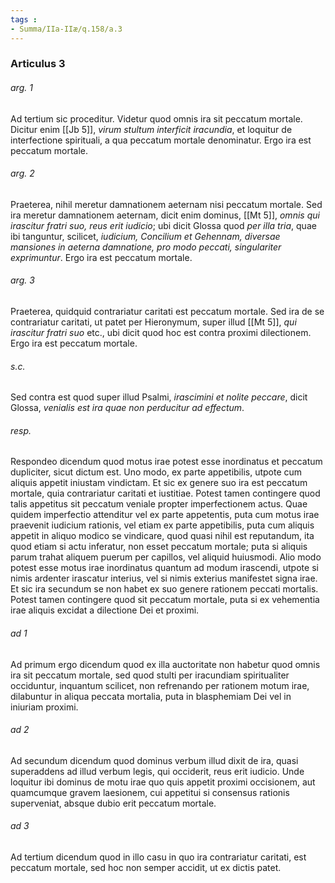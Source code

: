 ```yaml
---
tags : 
- Summa/IIa-IIæ/q.158/a.3
---
```


### Articulus 3

###### arg. 1
Ad tertium sic proceditur. Videtur quod omnis ira sit peccatum mortale. Dicitur enim [[Jb 5]], *virum stultum interficit iracundia*, et loquitur de interfectione spirituali, a qua peccatum mortale denominatur. Ergo ira est peccatum mortale.

###### arg. 2
Praeterea, nihil meretur damnationem aeternam nisi peccatum mortale. Sed ira meretur damnationem aeternam, dicit enim dominus, [[Mt 5]], *omnis qui irascitur fratri suo, reus erit iudicio*; ubi dicit Glossa quod *per illa tria*, quae ibi tanguntur, scilicet, *iudicium, Concilium et Gehennam, diversae mansiones in aeterna damnatione, pro modo peccati, singulariter exprimuntur*. Ergo ira est peccatum mortale.

###### arg. 3
Praeterea, quidquid contrariatur caritati est peccatum mortale. Sed ira de se contrariatur caritati, ut patet per Hieronymum, super illud [[Mt 5]], *qui irascitur fratri suo* etc., ubi dicit quod hoc est contra proximi dilectionem. Ergo ira est peccatum mortale.

###### s.c.
Sed contra est quod super illud Psalmi, *irascimini et nolite peccare*, dicit Glossa, *venialis est ira quae non perducitur ad effectum*.

###### resp.
Respondeo dicendum quod motus irae potest esse inordinatus et peccatum dupliciter, sicut dictum est. Uno modo, ex parte appetibilis, utpote cum aliquis appetit iniustam vindictam. Et sic ex genere suo ira est peccatum mortale, quia contrariatur caritati et iustitiae. Potest tamen contingere quod talis appetitus sit peccatum veniale propter imperfectionem actus. Quae quidem imperfectio attenditur vel ex parte appetentis, puta cum motus irae praevenit iudicium rationis, vel etiam ex parte appetibilis, puta cum aliquis appetit in aliquo modico se vindicare, quod quasi nihil est reputandum, ita quod etiam si actu inferatur, non esset peccatum mortale; puta si aliquis parum trahat aliquem puerum per capillos, vel aliquid huiusmodi. Alio modo potest esse motus irae inordinatus quantum ad modum irascendi, utpote si nimis ardenter irascatur interius, vel si nimis exterius manifestet signa irae. Et sic ira secundum se non habet ex suo genere rationem peccati mortalis. Potest tamen contingere quod sit peccatum mortale, puta si ex vehementia irae aliquis excidat a dilectione Dei et proximi.

###### ad 1
Ad primum ergo dicendum quod ex illa auctoritate non habetur quod omnis ira sit peccatum mortale, sed quod stulti per iracundiam spiritualiter occiduntur, inquantum scilicet, non refrenando per rationem motum irae, dilabuntur in aliqua peccata mortalia, puta in blasphemiam Dei vel in iniuriam proximi.

###### ad 2
Ad secundum dicendum quod dominus verbum illud dixit de ira, quasi superaddens ad illud verbum legis, qui occiderit, reus erit iudicio. Unde loquitur ibi dominus de motu irae quo quis appetit proximi occisionem, aut quamcumque gravem laesionem, cui appetitui si consensus rationis superveniat, absque dubio erit peccatum mortale.

###### ad 3
Ad tertium dicendum quod in illo casu in quo ira contrariatur caritati, est peccatum mortale, sed hoc non semper accidit, ut ex dictis patet.

